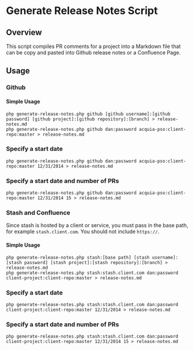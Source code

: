 # Generate Release Notes Script

## Overview
This script compiles PR comments for a project into a Markdown file that can be copy and pasted into Github release notes or a Confluence Page.

## Usage

### Github

#### Simple Usage
`php generate-release-notes.php github [github username]:[github password] [github project]:[github repository]:[branch] > release-notes.md`  
`php generate-release-notes.php github dan:password acquia-pso:client-repo:master > release-notes.md`

### Specify a start date
`php generate-release-notes.php github dan:password acquia-pso:client-repo:master 12/31/2014 > release-notes.md`

### Specify a start date and number of PRs
`php generate-release-notes.php github dan:password acquia-pso:client-repo:master 12/31/2014 15 > release-notes.md`

### Stash and Confluence
Since stash is hosted by a client or service, you must pass in the base path, for example `stash.client.com`. You should not include `https://`.

#### Simple Usage
`php generate-release-notes.php stash:[base path] [stash username]:[stash password] [stash project]:[stash repository]:[branch] > release-notes.md`  
`php generate-release-notes.php stash:stash.client.com dan:password client-project:client-repo:master > release-notes.md`

### Specify a start date
`php generate-release-notes.php stash:stash.client.com dan:password client-project:client-repo:master 12/31/2014 > release-notes.md`

### Specify a start date and number of PRs
`php generate-release-notes.php stash:stash.client.com dan:password client-project:client-repo:master 12/31/2014 15 > release-notes.md`

